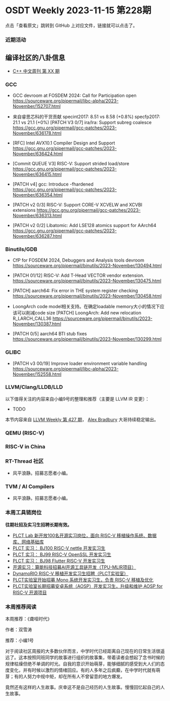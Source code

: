 # OSDT Weekly 2023-11-15 第228期

点击「查看原文」跳转到 GitHub 上对应文件，链接就可以点击了。

### 近期活动

## 编译社区的八卦信息

- [C++ 中文周刊 第 XX 期]()

### GCC

- GCC devroom at FOSDEM 2024: Call for Participation open
  https://sourceware.org/pipermail/libc-alpha/2023-November/152707.html

-  来自睿思芯科的干货贡献
   specint2017:  8.51 vs 8.58 (+0.8%)
   specfp2017:   21.1 vs 21.1 (+0%)
  [PATCH V3 0/7] ira/lra: Support subreg coalesce
  https://gcc.gnu.org/pipermail/gcc-patches/2023-November/636178.html

- [RFC] Intel AVX10.1 Compiler Design and Support
  https://gcc.gnu.org/pipermail/gcc-patches/2023-November/636424.html

- [Commit QUEUE V3] RISC-V: Support strided load/store
  https://gcc.gnu.org/pipermail/gcc-patches/2023-November/636415.html

- [PATCH v4] gcc: Introduce -fhardened
  https://gcc.gnu.org/pipermail/gcc-patches/2023-November/636354.html

- [PATCH v2 0/3] RISC-V: Support CORE-V XCVELW and XCVBI extensions
  https://gcc.gnu.org/pipermail/gcc-patches/2023-November/636313.html

- [PATCH v2 0/2] Libatomic: Add LSE128 atomics support for AArch64
  https://gcc.gnu.org/pipermail/gcc-patches/2023-November/636287.html

### Binutils/GDB

- CfP for FOSDEM 2024, Debuggers and Analysis tools devroom
  https://sourceware.org/pipermail/binutils/2023-November/130494.html

- [PATCH 01/12] RISC-V: Add T-Head VECTOR vendor extension.
  https://sourceware.org/pipermail/binutils/2023-November/130475.html

- [PATCH] aarch64: Fix error in THE system register checking
  https://sourceware.org/pipermail/binutils/2023-November/130458.html

- LoongArch code model相关支持。在确定loadable memory大小的情况下应该可以削减code size
  [PATCH] LoongArch: Add new relocation R_LARCH_CALL36
  https://sourceware.org/pipermail/binutils/2023-November/130387.html

- [PATCH 0/5] aarch64 BTI stub fixes
  https://sourceware.org/pipermail/binutils/2023-November/130299.html

### GLIBC

- [PATCH v3 00/19] Improve loader environment variable handling
  https://sourceware.org/pipermail/libc-alpha/2023-November/152558.html

### LLVM/Clang/LLDB/LLD


以下值得关注的内容来自小编9号的整理和推荐（主要是 LLVM IR 变更）：

- TODO

本节内容来自 [LLVM Weekly 第 427 期](http://llvmweekly.org/issue/427)，
[Alex Bradbury](https://www.linkedin.com/in/alex-bradbury/) 大哥持续稳定输出。

### QEMU (RISC-V)

### RISC-V in China

### RT-Thread 社区

- 风平浪静。招募志愿者小编。

### TVM / AI Compilers

- 风平浪静。招募志愿者小编。

### 本周工具链岗位

**往期社招及实习生招聘长期有效。**

- [PLCT Lab 新开放100名开源实习岗位，面向 RISC-V 移植操作系统、数据库、网络基础库](https://mp.weixin.qq.com/s/ebvIxcplB8Jtw18LMoXTTQ)
- [PLCT 实习： BJ100 RISC-V nettle 开发实习生](https://mp.weixin.qq.com/s/GEUKRlxILFpdHQbv-yxWQQ)
- [PLCT 实习： BJ99 RISC-V OpenSSL 开发实习生](https://mp.weixin.qq.com/s/pzy6sbW50r3aLw3Dt36oBQ)
- [PLCT 实习： BJ98 Flutter RISC-V 开发实习生](https://mp.weixin.qq.com/s/gQYT_rhtLE8jGg6WWAztDA)
- [开源实习：算能科技招募AI开源工具链开发（TPU-MLIR项目）](https://mp.weixin.qq.com/s/IBJh0ip4k11PzIMZecsWSw)
- [DynamoRIO RISC-V 移植开发实习生招聘（PLCT实验室）](https://mp.weixin.qq.com/s/J_5TjT6DOqeOXJXQI5VQxw)
- [PLCT实验室开始招募 Mono 系统开发实习生，负责 RISC-V 移植及优化](https://mp.weixin.qq.com/s/whEW7Hay1jIP1tBzIPay1A)
- [PLCT实验室长期招募安卓系统（AOSP）开发实习生，升级和维护 AOSP for RISC-V 开源项目](https://mp.weixin.qq.com/s/dJP2cEB1nex2inR5c-cJog)


### 本周推荐阅读

本周推荐：《聋哑时代》

作者：双雪涛

推荐：小编1号

对于阅读社区周报的大多数伙伴而言，中学时代已经距离自己现在的日常生活很遥远了。这本按照同班同学的故事进行组织的故事集，带着读者会想起了念书时候的规律枯燥但绝不单调的时光。自我的意识开始萌芽，能够细腻的感受到大人们的态度变化，并有时候以激烈的情绪回应。有的人多年之后疯癫，在中学时代就有萌芽；有的人努力中规中矩，却在所有人不曾留意的地方爆发。

竟然还有这样的人生故事。庆幸这不是自己经历的人生故事。慢慢回忆起自己的人生故事。
